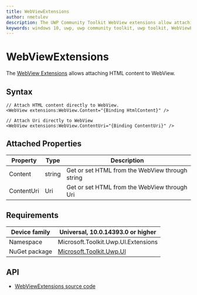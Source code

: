 ```yaml
---
title: WebViewExtensions
author: nmetulev
description: The UWP Community Toolkit WebView extensions allow attaching HTML content to WebView through XAML directly or through Binding
keywords: windows 10, uwp, uwp community toolkit, uwp toolkit, WebViewExtensions, webview, extensions
---
```


# WebViewExtensions

The [WebView Extensions](https://docs.microsoft.com/dotnet/api/microsoft.toolkit.uwp.ui.extensions.webview) allows attaching HTML content to WebView.

## Syntax

```xaml
// Attach HTML content directly to WebView.
<WebView extensions:WebView.Content="{Binding HtmlContent}" />

// Attach Uri directly to WebView
<WebView extensions:WebView.ContentUri="{Binding ContentUri}" />
```

## Attached Properties

| Property | Type | Description |
| -- | -- | -- |
| Content | string | Get or set HTML from the WebView through string |
| ContentUri | Uri | Get or set HTML from the WebView through Uri |

## Requirements

| Device family | Universal, 10.0.14393.0 or higher |
| --- | --- |
| Namespace | Microsoft.Toolkit.Uwp.UI.Extensions |
| NuGet package | [Microsoft.Toolkit.Uwp.UI](https://www.nuget.org/packages/Microsoft.Toolkit.Uwp.UI/) |

## API

* [WebViewExtensions source code](https://github.com/Microsoft/UWPCommunityToolkit/tree/master/Microsoft.Toolkit.Uwp.UI/Extensions/WebView)

